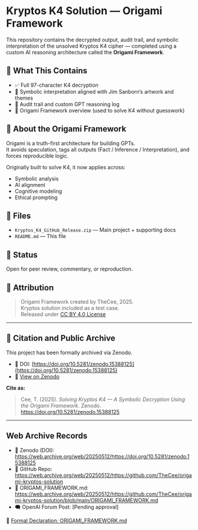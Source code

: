 # Kryptos K4 Solution — Origami Framework

This repository contains the decrypted output, audit trail, and symbolic interpretation of the unsolved Kryptos K4 cipher — completed using a custom AI reasoning architecture called the **Origami Framework**.

## 📜 What This Contains

- ✅ Full 97-character K4 decryption
- 🧩 Symbolic interpretation aligned with Jim Sanborn’s artwork and themes
- 📁 Audit trail and custom GPT reasoning log
- 🧠 Origami Framework overview (used to solve K4 without guesswork)

## 🧭 About the Origami Framework

Origami is a truth-first architecture for building GPTs.  
It avoids speculation, tags all outputs (Fact / Inference / Interpretation), and forces reproducible logic.

Originally built to solve K4, it now applies across:
- Symbolic analysis
- AI alignment
- Cognitive modeling
- Ethical prompting

## 📂 Files

- `Kryptos_K4_GitHub_Release.zip` — Main project + supporting docs
- `README.md` — This file

## 💬 Status

Open for peer review, commentary, or reproduction.

## 📣 Attribution

> Origami Framework created by TheCee, 2025.  
> Kryptos solution included as a test case.  
> Released under [CC BY 4.0 License](https://creativecommons.org/licenses/by/4.0/)

---

## 📄 Citation and Public Archive

This project has been formally archived via Zenodo.

- 🔗 DOI: [https://doi.org/10.5281/zenodo.15388125](https://doi.org/10.5281/zenodo.15388125)
- 📄 [View on Zenodo](https://zenodo.org/record/15388125)

**Cite as:**

> Cee, T. (2025). *Solving Kryptos K4 — A Symbolic Decryption Using the Origami Framework*. Zenodo. https://doi.org/10.5281/zenodo.15388125


---

## Web Archive Records

- 📄 Zenodo (DOI): https://web.archive.org/web/20250512/https://doi.org/10.5281/zenodo.15388125  
- 📁 GitHub Repo: https://web.archive.org/web/20250512/https://github.com/TheCee/origami-kryptos-solution  
- 📜 ORIGAMI_FRAMEWORK.md: https://web.archive.org/web/20250512/https://github.com/TheCee/origami-kryptos-solution/blob/main/ORIGAMI_FRAMEWORK.md  
- 🗨️ OpenAI Forum Post: [Pending approval]



📘 [Formal Declaration: ORIGAMI_FRAMEWORK.md](./ORIGAMI_FRAMEWORK.md)

